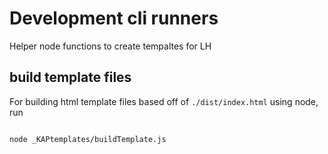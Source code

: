 # Development cli runners

Helper node functions to create tempaltes for LH

## build template files

For building html template files based off of `./dist/index.html` using node, run

```node

node _KAPtemplates/buildTemplate.js

```
